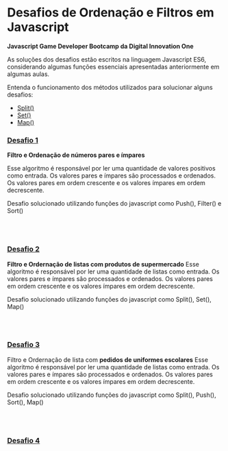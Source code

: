 # Desafios de Ordenação e Filtros em Javascript

**Javascript Game Developer Bootcamp da Digital Innovation One**

As soluções dos desafios estão escritos na linguagem Javascript ES6, considerando algumas funções essenciais apresentadas anteriormente em algumas aulas.

Entenda o funcionamento dos métodos utilizados para solucionar alguns desafios:

- [Split()](https://developer.mozilla.org/pt-BR/docs/Web/JavaScript/Reference/Global_Objects/String/split)
- [Set()](https://developer.mozilla.org/pt-BR/docs/Web/JavaScript/Reference/Global_Objects/Set)
- [Map()](https://developer.mozilla.org/pt-BR/docs/Web/JavaScript/Reference/Global_Objects/Map)



### [Desafio 1](1-NumerosOrdenacao.js)

**Filtro e Ordenação de números pares e ímpares**

Esse algoritmo é responsável por ler uma quantidade de valores positivos como entrada. Os valores pares e ímpares são processados e ordenados. Os valores pares em ordem crescente e os valores ímpares em ordem decrescente.

Desafio solucionado utilizando funções do javascript como Push(), Filter() e Sort()

<br/><br/>

### [Desafio 2](2-ListasOrdenadas.js)

**Filtro e Ordernação de listas com produtos de supermercado**
Esse algoritmo é responsável por ler uma quantidade de listas como entrada. Os valores pares e ímpares são processados e ordenados. Os valores pares em ordem crescente e os valores ímpares em ordem decrescente.

Desafio solucionado utilizando funções do javascript como Split(), Set(), Map()

<br/><br/>

### [Desafio 3](3-UniformesOrdenados.js)

Filtro e Ordernação de lista com **pedidos de uniformes escolares**
Esse algoritmo é responsável por ler uma quantidade de listas como entrada. Os valores pares e ímpares são processados e ordenados. Os valores pares em ordem crescente e os valores ímpares em ordem decrescente.

Desafio solucionado utilizando funções do javascript como Split(), Push(), Sort(), Map()

<br/><br/>

### [Desafio 4]()